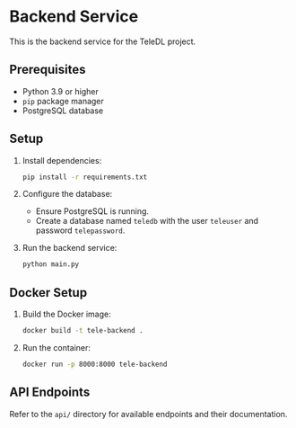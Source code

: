 # Backend Service

This is the backend service for the TeleDL project.

## Prerequisites

- Python 3.9 or higher
- `pip` package manager
- PostgreSQL database

## Setup

1. Install dependencies:
   ```bash
   pip install -r requirements.txt
   ```

2. Configure the database:
   - Ensure PostgreSQL is running.
   - Create a database named `teledb` with the user `teleuser` and password `telepassword`.

3. Run the backend service:
   ```bash
   python main.py
   ```

## Docker Setup

1. Build the Docker image:
   ```bash
   docker build -t tele-backend .
   ```

2. Run the container:
   ```bash
   docker run -p 8000:8000 tele-backend
   ```

## API Endpoints

Refer to the `api/` directory for available endpoints and their documentation.
